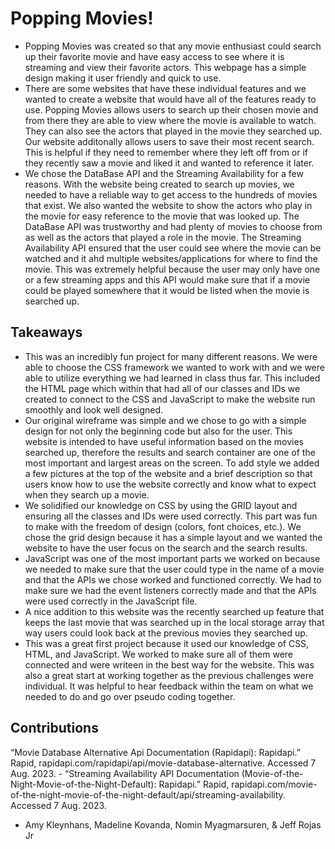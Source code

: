 # Popping Movies!
- Popping Movies was created so that any movie enthusiast could search up their favorite movie and have easy access to see where it is streaming and view their favorite actors. This webpage has a simple design making it user friendly and quick to use. 
- There are some websites that have these individual features and we wanted to create a website that would have all of the features ready to use. Popping Movies allows users to search up their chosen movie and from there they are able to view where the movie is available to watch. They can also see the actors that played in the movie they searched up. Our website additonally allows users to save their most recent search. This is helpful if they need to remember where they left off from or if they recently saw a movie and liked it and wanted to reference it later.  
- We chose the DataBase API and the Streaming Availability for a few reasons. With the website being created to search up movies, we needed to have a reliable way to get access to the hundreds of movies that exist. We also wanted the website to show the actors who play in the movie for easy reference to the movie that was looked up. The DataBase API was trustworthy and had plenty of movies to choose from as well as the actors that played a role in the movie. The Streaming Availability API ensured that the user could see where the movie can be watched and it ahd multiple websites/applications for where to find the movie. This was extremely helpful because the user may only have one or a few streaming apps and this API would make sure that if a movie could be played somewhere that it would be listed when the movie is searched up. 
## Takeaways
- This was an incredibly fun project for many different reasons. We were able to choose the CSS framework we wanted to work with and we were able to utilize everything we had learned in class thus far. This included the HTML page which within that had all of our classes and IDs we created to connect to the CSS and JavaScript to make the website run smoothly and look well designed. 
- Our original wireframe was simple and we chose to go with a simple design for not only the beginning code but also for the user. This website is intended to have useful information based on the movies searched up, therefore the results and search container are one of the most important and largest areas on the screen. To add style we added a few pictures at the top of the website and a brief description so that users know how to use the website correctly and know what to expect when they search up a movie.
- We solidified our knowledge on CSS by using the GRID layout and ensuring all the classes and IDs were used correctly. This part was fun to make with the freedom of design (colors, font choices, etc.). We chose the grid design because it has a simple layout and we wanted the website to have the user focus on the search and the search results. 
- JavaScript was one of the most important parts we worked on because we needed to make sure that the user could type in the name of a movie and that the APIs we chose worked and functioned correctly. We had to make sure we had the event listeners correctly made and that the APIs were used correctly in the JavaScript file. 
- A nice addition to this website was the recently searched up feature that keeps the last movie that was searched up in the local storage array that way users could look back at the previous movies they searched up.
- This was a great first project because it used our knowledge of CSS, HTML, and JavaScript. We worked to make sure all of them were connected and were writeen in the best way for the website. This was also a great start at working together as the previous challenges were individual. It was helpful to hear feedback within the team on what we needed to do and go over pseudo coding together. 


## Contributions
“Movie Database Alternative Api Documentation (Rapidapi): Rapidapi.” Rapid, rapidapi.com/rapidapi/api/movie-database-alternative. Accessed 7 Aug. 2023. - 
“Streaming Availability API Documentation (Movie-of-the-Night-Movie-of-the-Night-Default): Rapidapi.” Rapid, rapidapi.com/movie-of-the-night-movie-of-the-night-default/api/streaming-availability. Accessed 7 Aug. 2023. 
- Amy Kleynhans, Madeline Kovanda, Nomin Myagmarsuren, & Jeff Rojas Jr

<!-- -any images used to be credited here -->
<!-- possible image to use with usage rights creative https://live.staticflickr.com/28/49684002_3890beba97_z.jpg -->

